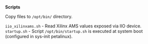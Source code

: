 **Scripts**  

Copy files to `/opt/bin/` directory.  

`iio_xilinxams.sh` - Read Xilinx AMS values exposed via IIO device.   
`startup.sh` - Script `/opt/bin/startup.sh` is executed at system boot (configured in sys-init petalinux).  
